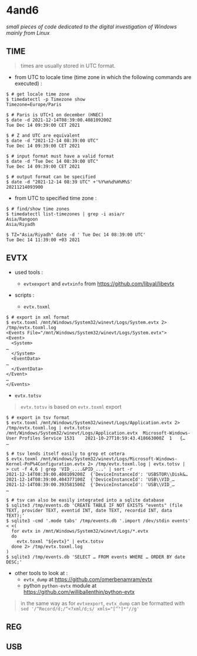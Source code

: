 # 4and6

_small pieces of code dedicated to the digital investigation of Windows mainly from Linux_


## TIME

> times are usually stored in UTC format.

- from UTC to locale time (time zone in which the following commands are executed) :

```console
$ # get locale time zone
$ timedatectl -p Timezone show
Timezone=Europe/Paris

$ # Paris is UTC+1 on december (HNEC)
$ date -d 2021-12-14T08:39:00.408109200Z
Tue Dec 14 09:39:00 CET 2021

$ # Z and UTC are equivalent
$ date -d "2021-12-14 08:39:00 UTC"
Tue Dec 14 09:39:00 CET 2021

$ # input format must have a valid format
$ date -d "Tue Dec 14 08:39:00 UTC"
Tue Dec 14 09:39:00 CET 2021

$ # output format can be specified
$ date -d "2021-12-14 08:39 UTC" +'%Y%m%d%H%M%S'
20211214093900
```

- from UTC to specified time zone :

```console
$ # find/show time zones
$ timedatectl list-timezones | grep -i asia/r
Asia/Rangoon
Asia/Riyadh

$ TZ="Asia/Riyadh" date -d ' Tue Dec 14 08:39:00 UTC'
Tue Dec 14 11:39:00 +03 2021
```


## EVTX

- used tools :
  - `evtxexport` and `evtxinfo` from https://github.com/libyal/libevtx

- scripts :
  - `evtx.toxml`

```console
$ # export in xml format
$ evtx.toxml /mnt/Windows/System32/winevt/Logs/System.evtx 2> /tmp/evtx.toxml.log
<Events File="/mnt/Windows/System32/winevt/Logs/System.evtx">
<Event>
  <System>
…
  </System>
  <EventData>
…
  </EventData>
</Event>
…
</Events>
```

  - `evtx.totsv`

> `evtx.totsv` is based on `evtx.toxml` export

```console
$ # export in tsv format
$ evtx.toxml /mnt/Windows/System32/winevt/Logs/Application.evtx 2> /tmp/evtx.toxml.log | evtx.totsv
/mnt/Windows/System32/winevt/Logs/Application.evtx	Microsoft-Windows-User Profiles Service	1531	2021-10-27T10:59:43.418663000Z	1	{…
…

$ # tsv lends itself easily to grep et cetera
$ evtx.toxml /mnt/Windows/System32/winevt/Logs/Microsoft-Windows-Kernel-PnP%4Configuration.evtx 2> /tmp/evtx.toxml.log | evtx.totsv |
> cut -f 4,6 | grep 'VID_....&PID_...' | sort -r
2021-12-14T08:39:00.408109200Z	{'DeviceInstanceId': 'USBSTOR\\Disk&…
2021-12-14T08:39:00.404377100Z	{'DeviceInstanceId': 'USB\\VID_…
2021-12-14T08:39:00.393581500Z	{'DeviceInstanceId': 'USB\\VID_…
…

$ # tsv can also be easily integrated into a sqlite database
$ sqlite3 /tmp/events.db 'CREATE TABLE IF NOT EXISTS "events" (file TEXT, provider TEXT, eventid INT, date TEXT, recordid INT, data TEXT);'
$ sqlite3 -cmd '.mode tabs' /tmp/events.db '.import /dev/stdin events' < <(
  for evtx in /mnt/Windows/System32/winevt/Logs/*.evtx
  do
    evtx.toxml "${evtx}" | evtx.totsv
  done 2> /tmp/evtx.toxml.log
)
$ sqlite3 /tmp/events.db 'SELECT … FROM events WHERE … ORDER BY date DESC;'
```

- other tools to look at :
  - `evtx_dump` at https://github.com/omerbenamram/evtx
  - python `python-evtx` module at https://github.com/williballenthin/python-evtx

> in the same way as for `evtxexport`, `evtx_dump` can be formatted with `sed '/^Record/d;/^<?xml/d;s/ xmls="[^"]*"//g'`

## REG


## USB
